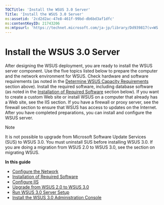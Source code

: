 ```yaml
---
TOCTitle: 'Install the WSUS 3.0 Server'
Title: 'Install the WSUS 3.0 Server'
ms:assetid: '2cd2d2ac-47e8-461f-99bd-db6bd3af1dfc'
ms:contentKeyID: 21743206
ms:mtpsurl: 'https://technet.microsoft.com/ja-jp/library/Dd939817(v=WS.10)'
---
```


Install the WSUS 3.0 Server
===========================

After designing the WSUS deployment, you are ready to install the WSUS server component. Use the five topics listed below to prepare the computer and the network environment for WSUS. Check hardware and software requirements (as noted in the [Determine WSUS Capacity Requirements](https://technet.microsoft.com/6b585cdf-943c-408a-a70e-0216d9e3a9fd) section above). Install the required software, including database software (as noted in the [Installation of Required Software](https://technet.microsoft.com/e8f62aba-4c8d-410e-9012-e3c9680a929b) section below). If you want to create a custom Web site or install WSUS on a computer that already has a Web site, see the IIS section. If you have a firewall or proxy server, see the firewall section to ensure that WSUS has access to updates on the Internet. After you have completed preparations, you can install and configure the WSUS server.

 
> [!NOTE]
> It is not possible to upgrade from Microsoft Software Update Services (SUS) to WSUS 3.0. You must uninstall SUS before installing WSUS 3.0. If you are doing a migration from WSUS 2.0 to WSUS 3.0, see the section on migrating WSUS.
 

**In this guide**

-   [Configure the Network](https://technet.microsoft.com/92cbee1c-7ae4-442e-bed2-879d2b54bf89)
-   [Installation of Required Software](https://technet.microsoft.com/e8f62aba-4c8d-410e-9012-e3c9680a929b)
-   [Configure IIS](https://technet.microsoft.com/a9fe03de-3bbe-4782-a570-8c35e104fabe)
-   [Upgrade from WSUS 2.0 to WSUS 3.0](https://technet.microsoft.com/05961707-e6a0-4c6f-b5d4-7f7a49b0938d)
-   [Run WSUS 3.0 Server Setup](https://technet.microsoft.com/3bc2933c-8d26-4594-b989-e64b406f3147)
-   [Install the WSUS 3.0 Administration Console](https://technet.microsoft.com/88dac4e9-5c85-4007-acfb-11d19ae69761)
